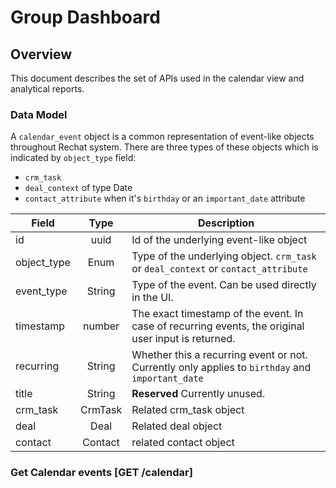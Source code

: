 # Group Dashboard

## Overview
This document describes the set of APIs used in the calendar view and analytical reports.

### Data Model

A `calendar_event` object is a common representation of event-like objects throughout Rechat system. There are three types of these objects which is indicated by `object_type` field:

* `crm_task`
* `deal_context` of type Date
* `contact_attribute` when it's `birthday` or an `important_date` attribute

Field       | Type         | Description
------------|:------------:|-----------------------------------------------------------------------------------
id          | uuid         | Id of the underlying event-like object
object_type | Enum         | Type of the underlying object. `crm_task` or `deal_context` or `contact_attribute`
event_type  | String       | Type of the event. Can be used directly in the UI.
timestamp   | number       | The exact timestamp of the event. In case of recurring events, the original user input is returned.
recurring   | String       | Whether this a recurring event or not. Currently only applies to `birthday` and `important_date`
title       | String       | **Reserved** Currently unused.
crm_task    | CrmTask      | Related crm_task object
deal        | Deal         | Related deal object
contact     | Contact      | related contact object

### Get Calendar events [GET /calendar]
<!-- include(tests/analytics/getCalendar.md) -->
